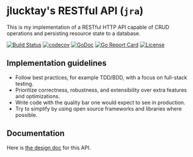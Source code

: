 # jlucktay's RESTful API (`jra`)

This is my implementation of a RESTful HTTP API capable of CRUD operations and persisting resource state to a database.

[![Build Status](https://travis-ci.org/jlucktay/rest-api.svg?branch=master)](https://travis-ci.org/jlucktay/rest-api)
[![codecov](https://codecov.io/gh/jlucktay/rest-api/branch/master/graph/badge.svg)](https://codecov.io/gh/jlucktay/rest-api)
[![GoDoc](https://godoc.org/github.com/jlucktay/rest-api?status.svg)](https://godoc.org/github.com/jlucktay/rest-api)
[![Go Report Card](https://goreportcard.com/badge/github.com/jlucktay/rest-api)](https://goreportcard.com/report/github.com/jlucktay/rest-api)
[![License](https://img.shields.io/github/license/jlucktay/rest-api.svg)](https://github.com/jlucktay/rest-api/blob/master/LICENSE)

## Implementation guidelines

- Follow best practices, for example TDD/BDD, with a focus on full-stack testing.
- Prioritize correctness, robustness, and extensibility over extra features and optimizations.
- Write code with the quality bar one would expect to see in production.
- Try to simplify by using open source frameworks and libraries where possible.

## Documentation

Here is [the design doc](https://docs.google.com/document/d/1xtqwQDhdwTe3BUEyf3lGWycPIvl66uxDdJgHLqa9hz4) for this API.
